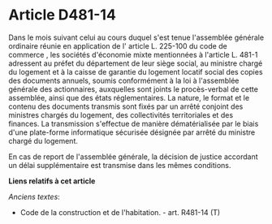 # Article D481-14

Dans le mois suivant celui au cours duquel s'est tenue l'assemblée générale ordinaire réunie en application de l' article L.
225-100 du code de commerce , les sociétés d'économie mixte mentionnées à l'article L. 481-1 adressent au préfet du
département de leur siège social, au ministre chargé du logement et à la caisse de garantie du logement locatif social des
copies des documents annuels, soumis conformément à la loi à l'assemblée générale des actionnaires, auxquelles sont joints le
procès-verbal de cette assemblée, ainsi que des états réglementaires. La nature, le format et le contenu des documents
transmis sont fixés par un arrêté conjoint des ministres chargés du logement, des collectivités territoriales et des
finances. La transmission s'effectue de manière dématérialisée par le biais d'une plate-forme informatique sécurisée désignée
par arrêté du ministre chargé du logement. 

En cas de report de l'assemblée générale, la décision de justice accordant un délai supplémentaire est transmise dans les
mêmes conditions.

**Liens relatifs à cet article**

_Anciens textes_:

  - Code de la construction et de l'habitation. - art. R481-14 (T)
